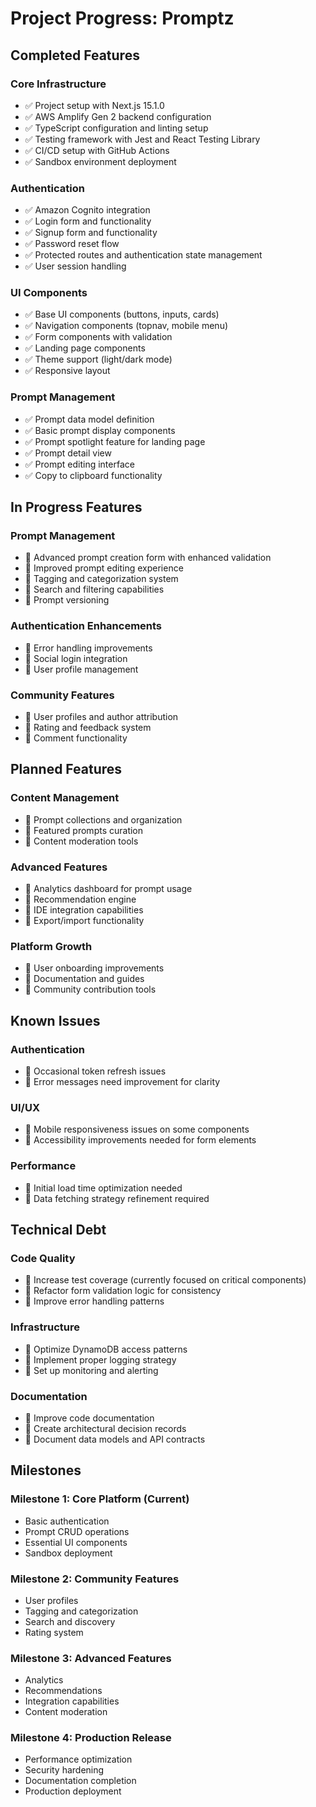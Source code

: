 # Project Progress: Promptz

## Completed Features

### Core Infrastructure

- ✅ Project setup with Next.js 15.1.0
- ✅ AWS Amplify Gen 2 backend configuration
- ✅ TypeScript configuration and linting setup
- ✅ Testing framework with Jest and React Testing Library
- ✅ CI/CD setup with GitHub Actions
- ✅ Sandbox environment deployment

### Authentication

- ✅ Amazon Cognito integration
- ✅ Login form and functionality
- ✅ Signup form and functionality
- ✅ Password reset flow
- ✅ Protected routes and authentication state management
- ✅ User session handling

### UI Components

- ✅ Base UI components (buttons, inputs, cards)
- ✅ Navigation components (topnav, mobile menu)
- ✅ Form components with validation
- ✅ Landing page components
- ✅ Theme support (light/dark mode)
- ✅ Responsive layout

### Prompt Management

- ✅ Prompt data model definition
- ✅ Basic prompt display components
- ✅ Prompt spotlight feature for landing page
- ✅ Prompt detail view
- ✅ Prompt editing interface
- ✅ Copy to clipboard functionality

## In Progress Features

### Prompt Management

- 🔄 Advanced prompt creation form with enhanced validation
- 🔄 Improved prompt editing experience
- 🔄 Tagging and categorization system
- 🔄 Search and filtering capabilities
- 🔄 Prompt versioning

### Authentication Enhancements

- 🔄 Error handling improvements
- 🔄 Social login integration
- 🔄 User profile management

### Community Features

- 🔄 User profiles and author attribution
- 🔄 Rating and feedback system
- 🔄 Comment functionality

## Planned Features

### Content Management

- 📝 Prompt collections and organization
- 📝 Featured prompts curation
- 📝 Content moderation tools

### Advanced Features

- 📝 Analytics dashboard for prompt usage
- 📝 Recommendation engine
- 📝 IDE integration capabilities
- 📝 Export/import functionality

### Platform Growth

- 📝 User onboarding improvements
- 📝 Documentation and guides
- 📝 Community contribution tools

## Known Issues

### Authentication

- 🐛 Occasional token refresh issues
- 🐛 Error messages need improvement for clarity

### UI/UX

- 🐛 Mobile responsiveness issues on some components
- 🐛 Accessibility improvements needed for form elements

### Performance

- 🐛 Initial load time optimization needed
- 🐛 Data fetching strategy refinement required

## Technical Debt

### Code Quality

- 🔧 Increase test coverage (currently focused on critical components)
- 🔧 Refactor form validation logic for consistency
- 🔧 Improve error handling patterns

### Infrastructure

- 🔧 Optimize DynamoDB access patterns
- 🔧 Implement proper logging strategy
- 🔧 Set up monitoring and alerting

### Documentation

- 🔧 Improve code documentation
- 🔧 Create architectural decision records
- 🔧 Document data models and API contracts

## Milestones

### Milestone 1: Core Platform (Current)

- Basic authentication
- Prompt CRUD operations
- Essential UI components
- Sandbox deployment

### Milestone 2: Community Features

- User profiles
- Tagging and categorization
- Search and discovery
- Rating system

### Milestone 3: Advanced Features

- Analytics
- Recommendations
- Integration capabilities
- Content moderation

### Milestone 4: Production Release

- Performance optimization
- Security hardening
- Documentation completion
- Production deployment
